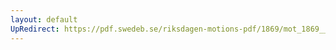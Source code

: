 ```yaml
---
layout: default
UpRedirect: https://pdf.swedeb.se/riksdagen-motions-pdf/1869/mot_1869__ak__00158.pdf
---
```

